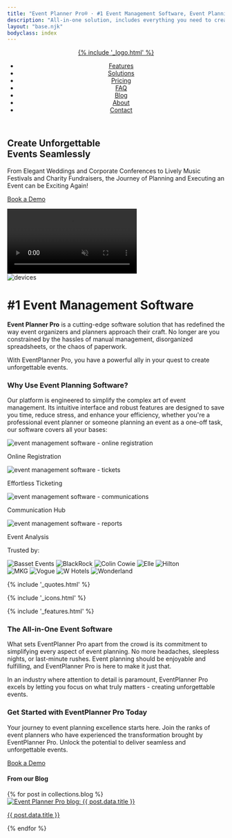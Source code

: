 ```yaml
---
title: "Event Planner Pro® · #1 Event Management Software, Event Planning & Design"
description: "All-in-one solution, includes everything you need to create and promote your events, manage registrations, and track your results. FREE DEMO available!"
layout: "base.njk"
bodyclass: index
---
```


<header><div><a href="/" class="home"><div class="logotype">{% include '_logo.html' %}</div></a>

<nav class="menu"><ul>
	<li><a href="#">Features</a></li>
	<li><a href="#">Solutions</a></li>
	<li><a href="#">Pricing</a></li>
	<li><a href="#">FAQ</a></li>
	<li><a href="#blog">Blog</a></li>
	<li><a href="#">About</a></li>
	<li><a href="#">Contact</a></li>
</ul></nav>
<div class="menu-btn">
	<div class="bar bar1"></div>
	<div class="bar bar2"></div>
	<div class="bar bar3"></div>
</div>

</div></header>

<div class="splash">
<div class="uk-cover-container uk-inline">
<h2 class="tagline"><span>Create</span> <span>Unforgettable</span> <br> <span>Events</span> <span>Seamlessly</span></h2>
<p class="subtitle">From Elegant Weddings and Corporate Conferences to Lively Music Festivals and Charity Fundraisers, the Journey of Planning and Executing an Event can be Exciting Again!</p>
<p class="download"><a href="#"><span>Book a Demo</span></a></p>
<div class="mask"></div>
<video class="video" autoplay loop muted playsinline uk-cover><source src="https://rafael.app/epp.mp4" type="video/mp4" /><source src="https://rafael.app/epp.ogv" type="video/ogg" /></video>
<div class="devices"><img src="img/devices.png" alt="devices" uk-parallax="y: -50"></div>
</div>
</div>

<div class="uk-container intro">
<div uk-grid>
<div class="uk-width-1-5@s"></div>
<div class="uk-width-3-5@s">
<h1 class="g">#1 Event Management Software</h1>
<p><b>Event Planner Pro</b> is a cutting-edge software solution that has redefined the way event organizers and planners approach their craft. No longer are you constrained by the hassles of manual management, disorganized spreadsheets, or the chaos of paperwork.</p>
<p>With EventPlanner Pro, you have a powerful ally in your quest to create unforgettable events.</p>
<h3 class="g">Why Use Event Planning Software?</h3>
<p>Our platform is engineered to simplify the complex art of event management. Its intuitive interface and robust features are designed to save you time, reduce stress, and enhance your efficiency, whether you're a professional event planner or someone planning an event as a one-off task, our software covers all your bases:</p>
<div class="uk-width-1-5@s"></div>
</div>
</div>
</div>


<div class="uk-container areas">
<div class="uk-grid-medium" uk-grid>
	<div class="uk-width-1-4@s uk-width-1-2 uk-text-center"><span>
		<img src="./img/icons/guest.svg" alt="event management software - online registration">
		<p>Online Registration</p>
	</span></div>
	<div class="uk-width-1-4@s uk-width-1-2 uk-text-center"><span>
		<img src="./img/icons/ticket.svg" alt="event management software - tickets">
		<p>Effortless Ticketing</p>
	</span></div>
	<div class="uk-width-1-4@s uk-width-1-2 uk-text-center"><span>
		<img src="./img/icons/hub.svg" alt="event management software - communications">
		<p>Communication Hub</p>
	</span></div>
	<div class="uk-width-1-4@s uk-width-1-2 uk-text-center"><span>
		<img src="./img/icons/data.svg" alt="event management software - reports">
		<p>Event Analysis</p>
	</span></div>
</div>
</div>

<div class="brands">
	<p>Trusted by:</p>
	<img src="./img/brand/basset-events.svg" alt="Basset Events">
	<img src="./img/brand/blackrock.svg" alt="BlackRock">
	<img src="./img/brand/colin-cowie.svg" alt="Colin Cowie">
	<img src="./img/brand/elle.svg" alt="Elle">
	<img src="./img/brand/hilton.svg" alt="Hilton"><br>
	<img src="./img/brand/mkg.svg" alt="MKG">
	<img src="./img/brand/vogue.svg" alt="Vogue">
	<img src="./img/brand/w-hotels.svg" alt="W Hotels">
	<img src="./img/brand/wonderland.png" alt="Wonderland">
</div>

{% include '_quotes.html' %}

<div class="icons">
{% include '_icons.html' %}
</div>

{% include '_features.html' %}

<div class="uk-container uk-margin-large-bottom intro">
<div uk-grid>
<div class="uk-width-1-5@s"></div>
<div class="uk-width-3-5@s">
<h3 class="g">The All-in-One Event Software</h3>
<p>What sets EventPlanner Pro apart from the crowd is its commitment to simplifying every aspect of event planning. No more headaches, sleepless nights, or last-minute rushes. Event planning should be enjoyable and fulfilling, and EventPlanner Pro is here to make it just that.</p>
<p>In an industry where attention to detail is paramount, EventPlanner Pro excels by letting you focus on what truly matters - creating unforgettable events.</p>
<h3 class="g">Get Started with EventPlanner Pro Today</h3>
<p>Your journey to event planning excellence starts here. Join the ranks of event planners who have experienced the transformation brought by EventPlanner Pro. Unlock the potential to deliver seamless and unforgettable events.</p>
<p class="cta"><a href="#" class="uk-button uk-button-primary">Book a Demo</a></p>
<div class="uk-width-1-5@s"></div>
</div>
</div>
</div>

<a name="blog"></a>

<div class="blog">
<div class="uk-container">
<div uk-grid>
<div class="uk-width-1-1 uk-margin-small-bottom"><h4 class="g">From our Blog</h4></div>
{% for post in collections.blog %}
<div class="uk-width-1-3@s uk-text-center"><a href="{{ post.url }}">
	<img src="{{ post.data.image }}" alt="Event Planner Pro blog: {{ post.data.title }}">
	<p>{{ post.data.title }}</p>
</a></div>
{% endfor %}
</div>
</div>
</div>